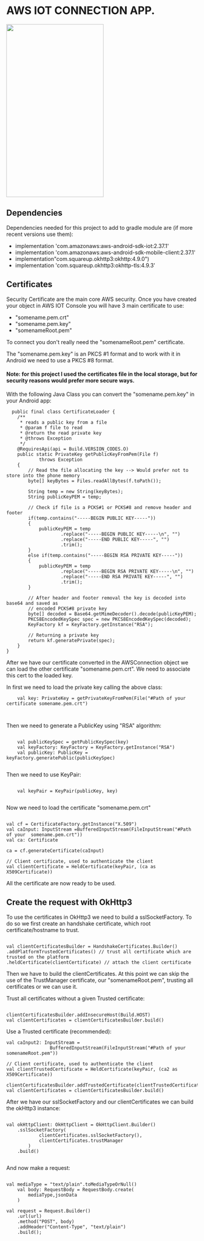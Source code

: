 # AWS IOT CONNECTION APP.

<img src="https://github.com/gello94/Android_-_App_Samples/blob/main/images/aws_iot_screen.png" width="256" height="455">

## Dependencies

Dependencies needed for this project to add to gradle module are (if more recent versions use them):

- implementation 'com.amazonaws:aws-android-sdk-iot:2.37.1'
- implementation 'com.amazonaws:aws-android-sdk-mobile-client:2.37.1'
- implementation"com.squareup.okhttp3:okhttp:4.9.0")
- implementation 'com.squareup.okhttp3:okhttp-tls:4.9.3'

## Certificates

Security Certificate are the main core AWS security. Once you have created your object in AWS IOT
Console you will have 3 main certificate to use:

- "somename.pem.crt"
- "somename.pem.key"
- "somenameRoot.pem"

To connect you don't really need the "somenameRoot.pem" certificate.

The "somename.pem.key" is an PKCS #1 format and to work with it in Android we need to use a PKCS #8
format.

#### Note: for this project I used the certificates file in the local storage, but for security reasons would prefer more secure ways.

With the following Java Class you can convert the "somename.pem.key" in your Android app:

```
  public final class CertificateLoader {
    /**
     * reads a public key from a file
     * @param f file to read
     * @return the read private key
     * @throws Exception
     */
    @RequiresApi(api = Build.VERSION_CODES.O)
    public static PrivateKey getPublicKeyFromPem(File f)
            throws Exception
    {
        // Read the file allocating the key --> Would prefer not to store into the phone memory
        byte[] keyBytes = Files.readAllBytes(f.toPath());

        String temp = new String(keyBytes);
        String publicKeyPEM = temp;

        // Check if file is a PCKS#1 or PCKS#8 and remove header and footer
        if(temp.contains("-----BEGIN PUBLIC KEY-----"))
        {
            publicKeyPEM = temp
                    .replace("-----BEGIN PUBLIC KEY-----\n", "")
                    .replace("-----END PUBLIC KEY-----", "")
                    .trim();
        }
        else if(temp.contains("-----BEGIN RSA PRIVATE KEY-----"))
        {
            publicKeyPEM = temp
                    .replace("-----BEGIN RSA PRIVATE KEY-----\n", "")
                    .replace("-----END RSA PRIVATE KEY-----", "")
                    .trim();
        }

        // After header and footer removal the key is decoded into base64 and saved as
        // encoded PCKS#8 private key
        byte[] decoded = Base64.getMimeDecoder().decode(publicKeyPEM);
        PKCS8EncodedKeySpec spec = new PKCS8EncodedKeySpec(decoded);
        KeyFactory kf = KeyFactory.getInstance("RSA");

        // Returning a private key
        return kf.generatePrivate(spec);
    }
}
```

After we have our certificate converted in the AWSConnection object we can load the other
certificate "somename.pem.crt". We need to associate this cert to the loaded key.

In first we need to load the private key calling the above class:

```
    val key: PrivateKey = getPrivateKeyFromPem(File("#Path of your certificate somename.pem.crt")
    
    
```

Then we need to generate a PublicKey using "RSA" algorithm:

```

    val publicKeySpec = getPublicKeySpec(key)
    val keyFactory: KeyFactory = KeyFactory.getInstance("RSA")
    val publicKey: PublicKey = keyFactory.generatePublic(publicKeySpec)
    
```

Then we need to use KeyPair:

```

    val keyPair = KeyPair(publicKey, key)
  
```

Now we need to load the certificate "somename.pem.crt"

```

val cf = CertificateFactory.getInstance("X.509")
val caInput: InputStream =BufferedInputStream(FileInputStream("#Path of your  somename.pem.crt"))
val ca: Certificate

ca = cf.generateCertificate(caInput)

// Client certificate, used to authenticate the client
val clientCertificate = HeldCertificate(keyPair, (ca as X509Certificate))

```

All the certificate are now ready to be used.

## Create the request with OkHttp3

To use the certificates in OkHttp3 we need to build a sslSocketFactory.
To do so we first create an handshake certificate, which root certificate/hostname to trust.

```

val clientCertificatesBuilder = HandshakeCertificates.Builder()
.addPlatformTrustedCertificates() // trust all certificate which are trusted on the platform
.heldCertificate(clientCertificate) // attach the client certificate

```

Then we have to build the clientCertificates.
At this point we can skip the use of the TrustManager certificate, our "somenameRoot.pem", trusting all certificates or we can use it.

Trust all certificates without a given Trusted certificate:

```

clientCertificatesBuilder.addInsecureHost(Build.HOST)
val clientCertificates = clientCertificatesBuilder.build()

```

Use a Trusted certificate (recommended):

```
val caInput2: InputStream =
                BufferedInputStream(FileInputStream("#Path of your  somenameRoot.pem"))

// Client certificate, used to authenticate the client
val clientTrustedCertificate = HeldCertificate(keyPair, (ca2 as X509Certificate))

clientCertificatesBuilder.addTrustedCertificate(clientTrustedCertificate)
val clientCertificates = clientCertificatesBuilder.build()

```

After we have our sslSocketFactory and our clientCertificates we can build the okHttp3 instance:

```

val okHttpClient: OkHttpClient = OkHttpClient.Builder()
    .sslSocketFactory(
            clientCertificates.sslSocketFactory(),
            clientCertificates.trustManager
        )
    .build()
    
```

And now make a request:

```

val mediaType = "text/plain".toMediaTypeOrNull()
    val body: RequestBody = RequestBody.create(
        mediaType,jsonData
    )

val request = Request.Builder()
    .url(url)
    .method("POST", body)
    .addHeader("Content-Type", "text/plain")
    .build();

```